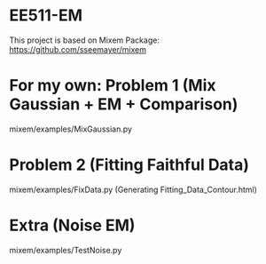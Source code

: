 # EE511-EM
This project is based on Mixem Package:
https://github.com/sseemayer/mixem

For my own:
Problem 1 (Mix Gaussian + EM + Comparison)
==========================================
mixem/examples/MixGaussian.py

Problem 2 (Fitting Faithful Data)
==========================================
mixem/examples/FixData.py
(Generating Fitting_Data_Contour.html)

Extra (Noise EM)
==========================================
mixem/examples/TestNoise.py
